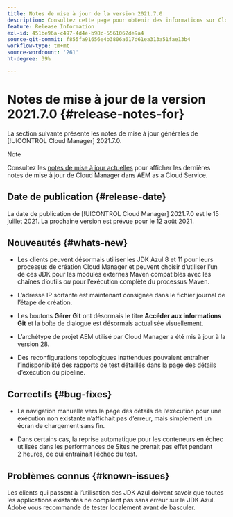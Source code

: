 ```yaml
---
title: Notes de mise à jour de la version 2021.7.0
description: Consultez cette page pour obtenir des informations sur Cloud Manager 2021.7.0.
feature: Release Information
exl-id: 451be96a-c497-4d4e-b98c-5561062de9a4
source-git-commit: f855fa91656e4b3806a617d61ea313a51fae13b4
workflow-type: tm+mt
source-wordcount: '261'
ht-degree: 39%

---
```


# Notes de mise à jour de la version 2021.7.0 {#release-notes-for}

La section suivante présente les notes de mise à jour générales de [!UICONTROL Cloud Manager] 2021.7.0.

>[!NOTE]
>Consultez les [notes de mise à jour actuelles](https://experienceleague.adobe.com/docs/experience-manager-cloud-service/onboarding/getting-access/release-notes-cloud-manager/release-notes-cm-current.html?lang=fr#getting-access) pour afficher les dernières notes de mise à jour de Cloud Manager dans AEM as a Cloud Service.

## Date de publication {#release-date}

La date de publication de [!UICONTROL Cloud Manager] 2021.7.0 est le 15 juillet 2021.
La prochaine version est prévue pour le 12 août 2021.

## Nouveautés {#whats-new}

* Les clients peuvent désormais utiliser les JDK Azul 8 et 11 pour leurs processus de création Cloud Manager et peuvent choisir d’utiliser l’un de ces JDK pour les modules externes Maven compatibles avec les chaînes d’outils *ou* pour l’exécution complète du processus Maven.

* L’adresse IP sortante est maintenant consignée dans le fichier journal de l’étape de création.

* Les boutons **Gérer Git** ont désormais le titre **Accéder aux informations Git** et la boîte de dialogue est désormais actualisée visuellement.

* L’archétype de projet AEM utilisé par Cloud Manager a été mis à jour à la version 28.

* Des reconfigurations topologiques inattendues pouvaient entraîner l’indisponibilité des rapports de test détaillés dans la page des détails d’exécution du pipeline.

## Correctifs {#bug-fixes}

* La navigation manuelle vers la page des détails de l’exécution pour une exécution non existante n’affichait pas d’erreur, mais simplement un écran de chargement sans fin.

* Dans certains cas, la reprise automatique pour les conteneurs en échec utilisés dans les performances de Sites ne prenait pas effet pendant 2 heures, ce qui entraînait l’échec du test.

## Problèmes connus {#known-issues}

Les clients qui passent à l’utilisation des JDK Azul doivent savoir que toutes les applications existantes ne compilent pas sans erreur sur le JDK Azul. Adobe vous recommande de tester localement avant de basculer.

